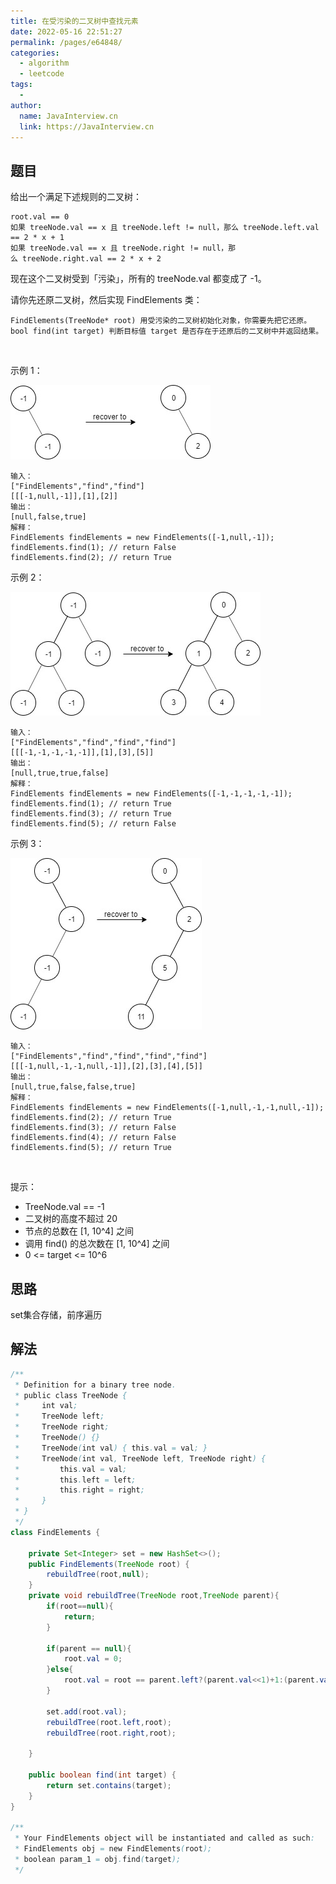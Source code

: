 ```yaml
---
title: 在受污染的二叉树中查找元素
date: 2022-05-16 22:51:27
permalink: /pages/e64848/
categories:
  - algorithm
  - leetcode
tags:
  - 
author: 
  name: JavaInterview.cn
  link: https://JavaInterview.cn
---
```



## 题目
给出一个满足下述规则的二叉树：

    root.val == 0
    如果 treeNode.val == x 且 treeNode.left != null，那么 treeNode.left.val == 2 * x + 1
    如果 treeNode.val == x 且 treeNode.right != null，那么 treeNode.right.val == 2 * x + 2
现在这个二叉树受到「污染」，所有的 treeNode.val 都变成了 -1。

请你先还原二叉树，然后实现 FindElements 类：

    FindElements(TreeNode* root) 用受污染的二叉树初始化对象，你需要先把它还原。
    bool find(int target) 判断目标值 target 是否存在于还原后的二叉树中并返回结果。
 

示例 1：

![](../../../media/pictures/leetcode/untitled-diagram-4-1.jpeg)

    输入：
    ["FindElements","find","find"]
    [[[-1,null,-1]],[1],[2]]
    输出：
    [null,false,true]
    解释：
    FindElements findElements = new FindElements([-1,null,-1]); 
    findElements.find(1); // return False 
    findElements.find(2); // return True 
示例 2：

![](../../../media/pictures/leetcode/untitled-diagram-4.jpeg)

    输入：
    ["FindElements","find","find","find"]
    [[[-1,-1,-1,-1,-1]],[1],[3],[5]]
    输出：
    [null,true,true,false]
    解释：
    FindElements findElements = new FindElements([-1,-1,-1,-1,-1]);
    findElements.find(1); // return True
    findElements.find(3); // return True
    findElements.find(5); // return False
示例 3：

![](../../../media/pictures/leetcode/untitled-diagram-4-1-1.jpeg)


    输入：
    ["FindElements","find","find","find","find"]
    [[[-1,null,-1,-1,null,-1]],[2],[3],[4],[5]]
    输出：
    [null,true,false,false,true]
    解释：
    FindElements findElements = new FindElements([-1,null,-1,-1,null,-1]);
    findElements.find(2); // return True
    findElements.find(3); // return False
    findElements.find(4); // return False
    findElements.find(5); // return True
 

提示：

- TreeNode.val == -1
- 二叉树的高度不超过 20
- 节点的总数在 [1, 10^4] 之间
- 调用 find() 的总次数在 [1, 10^4] 之间
- 0 <= target <= 10^6


## 思路

set集合存储，前序遍历

## 解法
```java
/**
 * Definition for a binary tree node.
 * public class TreeNode {
 *     int val;
 *     TreeNode left;
 *     TreeNode right;
 *     TreeNode() {}
 *     TreeNode(int val) { this.val = val; }
 *     TreeNode(int val, TreeNode left, TreeNode right) {
 *         this.val = val;
 *         this.left = left;
 *         this.right = right;
 *     }
 * }
 */
class FindElements {

    private Set<Integer> set = new HashSet<>();
    public FindElements(TreeNode root) {
        rebuildTree(root,null);
    }
    private void rebuildTree(TreeNode root,TreeNode parent){
        if(root==null){
            return;
        }

        if(parent == null){
            root.val = 0;
        }else{
            root.val = root == parent.left?(parent.val<<1)+1:(parent.val<<1)+2;
        }

        set.add(root.val);
        rebuildTree(root.left,root);
        rebuildTree(root.right,root);

    }
    
    public boolean find(int target) {
        return set.contains(target);
    }
}

/**
 * Your FindElements object will be instantiated and called as such:
 * FindElements obj = new FindElements(root);
 * boolean param_1 = obj.find(target);
 */
```